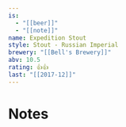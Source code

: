```yaml
---
is:
  - "[[beer]]"
  - "[[note]]"
name: Expedition Stout
style: Stout - Russian Imperial
brewery: "[[Bell's Brewery]]"
abv: 10.5
rating: 👍👍
last: "[[2017-12]]"
---
```

# Notes

